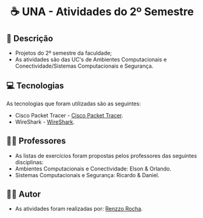 <h1 align="center"> ☕ UNA - Atividades do 2º Semestre 

<h2 id=descricao> 📜 Descrição</h2>

- Projetos do 2º semestre da faculdade;
- As atividades são das UC's de Ambientes Computacionais e Conectividade/Sistemas Computacionais e Segurança.

<h2 id=tecnologias> 💻 Tecnologias </h2>

As tecnologias que foram utilizadas são as seguintes: 

- Cisco Packet Tracer - <a href="https://www.netacad.com/pt-br/courses/packet-tracer">Cisco Packet Tracer</a>.
- WireShark - <a href= "https://www.wireshark.org/">WireShark</a>.

<h2 id=Professor> 👨‍🏫 Professores </h2>

- As listas de exercícios foram propostas pelos professores das seguintes disciplinas:
- Ambientes Computacionais e Conectividade: Elson & Orlando.
- Sistemas Computacionais e Segurança: Ricardo & Daniel.

<h2 id=autor> 👨‍🎓 Autor </h2>

- As atividades foram realizadas por: <a href="github.com/renzzorocha" target="_blank">Renzzo Rocha</a>.

